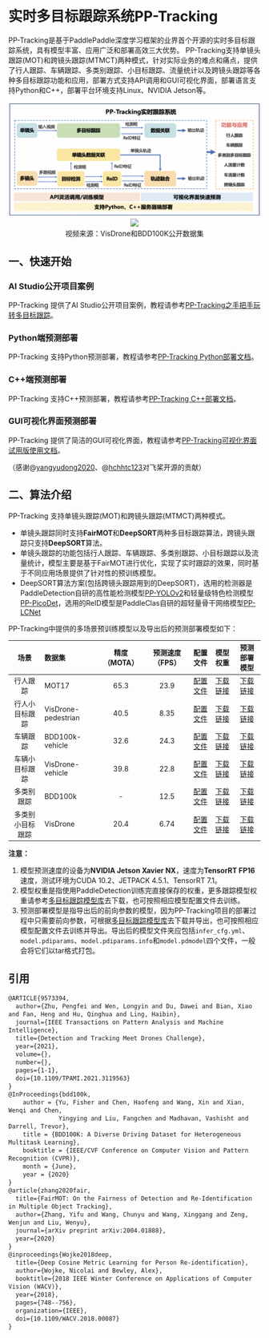 # 实时多目标跟踪系统PP-Tracking

PP-Tracking是基于PaddlePaddle深度学习框架的业界首个开源的实时多目标跟踪系统，具有模型丰富、应用广泛和部署高效三大优势。
PP-Tracking支持单镜头跟踪(MOT)和跨镜头跟踪(MTMCT)两种模式，针对实际业务的难点和痛点，提供了行人跟踪、车辆跟踪、多类别跟踪、小目标跟踪、流量统计以及跨镜头跟踪等各种多目标跟踪功能和应用，部署方式支持API调用和GUI可视化界面，部署语言支持Python和C++，部署平台环境支持Linux、NVIDIA Jetson等。

<div width="1000" align="center">
  <img src="../../docs/images/pptracking.png"/>
</div>

<div width="1000" align="center">
  <img src="../../docs/images/pptracking-demo.gif"/>
  <br>
  视频来源：VisDrone和BDD100K公开数据集</div>
</div>


## 一、快速开始

### AI Studio公开项目案例
PP-Tracking 提供了AI Studio公开项目案例，教程请参考[PP-Tracking之手把手玩转多目标跟踪](https://aistudio.baidu.com/aistudio/projectdetail/3022582)。

### Python端预测部署
PP-Tracking 支持Python预测部署，教程请参考[PP-Tracking Python部署文档](python/README.md)。

### C++端预测部署
PP-Tracking 支持C++预测部署，教程请参考[PP-Tracking C++部署文档](cpp/README.md)。

### GUI可视化界面预测部署
PP-Tracking 提供了简洁的GUI可视化界面，教程请参考[PP-Tracking可视化界面试用版使用文档](https://github.com/yangyudong2020/PP-Tracking_GUi)。

（感谢@[yangyudong2020](https://github.com/yangyudong2020)、@[hchhtc123](https://github.com/hchhtc123)对飞桨开源的贡献）


## 二、算法介绍

PP-Tracking 支持单镜头跟踪(MOT)和跨镜头跟踪(MTMCT)两种模式。
- 单镜头跟踪同时支持**FairMOT**和**DeepSORT**两种多目标跟踪算法，跨镜头跟踪只支持**DeepSORT**算法。
- 单镜头跟踪的功能包括行人跟踪、车辆跟踪、多类别跟踪、小目标跟踪以及流量统计，模型主要是基于FairMOT进行优化，实现了实时跟踪的效果，同时基于不同应用场景提供了针对性的预训练模型。
- DeepSORT算法方案(包括跨镜头跟踪用到的DeepSORT)，选用的检测器是PaddleDetection自研的高性能检测模型[PP-YOLOv2](../../ppyolo/)和轻量级特色检测模型[PP-PicoDet](../../picodet/)，选用的ReID模型是PaddleClas自研的超轻量骨干网络模型[PP-LCNet](https://github.com/PaddlePaddle/PaddleClas/blob/release/2.3/docs/zh_CN/models/PP-LCNet.md)

PP-Tracking中提供的多场景预训练模型以及导出后的预测部署模型如下：

| 场景            | 数据集               | 精度（MOTA） | 预测速度（FPS） | 配置文件 | 模型权重 | 预测部署模型 |
| :---------:     |:---------------     | :-------:  | :------:      | :------:|:-----: | :--------: |
| 行人跟踪         | MOT17               | 65.3       | 23.9           | [配置文件](../../configs/mot/fairmot/fairmot_hrnetv2_w18_dlafpn_30e_576x320.yml) | [下载链接](https://paddledet.bj.bcebos.com/models/mot/fairmot_hrnetv2_w18_dlafpn_30e_576x320.pdparams) | [下载链接](https://bj.bcebos.com/v1/paddledet/models/mot/fairmot_hrnetv2_w18_dlafpn_30e_576x320.tar) |
| 行人小目标跟踪    | VisDrone-pedestrian |  40.5       | 8.35          | [配置文件](../../configs/mot/pedestrian/fairmot_hrnetv2_w18_dlafpn_30e_1088x608_visdrone_pedestrian.yml) | [下载链接](https://paddledet.bj.bcebos.com/models/mot/fairmot_hrnetv2_w18_dlafpn_30e_1088x608_visdrone_pedestrian.pdparams) | [下载链接](https://bj.bcebos.com/v1/paddledet/models/mot/fairmot_hrnetv2_w18_dlafpn_30e_1088x608_visdrone_pedestrian.tar) |
| 车辆跟踪         | BDD100k-vehicle    | 32.6         | 24.3          | [配置文件](../../configs/mot/vehicle/fairmot_hrnetv2_w18_dlafpn_30e_576x320_bdd100kmot_vehicle.yml) | [下载链接](https://paddledet.bj.bcebos.com/models/mot/fairmot_hrnetv2_w18_dlafpn_30e_576x320_bdd100kmot_vehicle.pdparams) | [下载链接](https://bj.bcebos.com/v1/paddledet/models/mot/fairmot_hrnetv2_w18_dlafpn_30e_576x320_bdd100kmot_vehicle.tar) |
| 车辆小目标跟踪    | VisDrone-vehicle   | 39.8         | 22.8          | [配置文件](../../configs/mot/vehicle/fairmot_hrnetv2_w18_dlafpn_30e_576x320_visdrone_vehicle.yml) | [下载链接](https://paddledet.bj.bcebos.com/models/mot/fairmot_hrnetv2_w18_dlafpn_30e_576x320_visdrone_vehicle.pdparams) | [下载链接](https://bj.bcebos.com/v1/paddledet/models/mot/fairmot_hrnetv2_w18_dlafpn_30e_576x320_visdrone_vehicle.tar)
| 多类别跟踪       | BDD100k             |  -          | 12.5          | [配置文件](../../configs/mot/mcfairmot/mcfairmot_hrnetv2_w18_dlafpn_30e_576x320_bdd100k_mcmot.yml) | [下载链接](https://paddledet.bj.bcebos.com/models/mot/mcfairmot_hrnetv2_w18_dlafpn_30e_576x320_bdd100k_mcmot.pdparams) | [下载链接](https://bj.bcebos.com/v1/paddledet/models/mot/mcfairmot_hrnetv2_w18_dlafpn_30e_576x320_bdd100k_mcmot.tar) |
| 多类别小目标跟踪  | VisDrone            |  20.4       | 6.74          | [配置文件](../../configs/mot/mcfairmot/mcfairmot_hrnetv2_w18_dlafpn_30e_1088x608_visdrone.yml) | [下载链接](https://paddledet.bj.bcebos.com/models/mot/mcfairmot_hrnetv2_w18_dlafpn_30e_1088x608_visdrone.pdparams) | [下载链接](https://bj.bcebos.com/v1/paddledet/models/mot/mcfairmot_hrnetv2_w18_dlafpn_30e_1088x608_visdrone.tar) |

**注意：**
1. 模型预测速度的设备为**NVIDIA Jetson Xavier NX**，速度为**TensorRT FP16**速度，测试环境为CUDA 10.2、JETPACK 4.5.1、TensorRT 7.1。
2. 模型权重是指使用PaddleDetection训练完直接保存的权重，更多跟踪模型权重请参考[多目标跟踪模型库](../../configs/mot/README.md#模型库)去下载，也可按照相应模型配置文件去训练。
3. 预测部署模型是指导出后的前向参数的模型，因为PP-Tracking项目的部署过程中只需要前向参数，可根据[多目标跟踪模型库](../../configs/mot/README.md#模型库)去下载并导出，也可按照相应模型配置文件去训练并导出。导出后的模型文件夹应包括`infer_cfg.yml`、`model.pdiparams`、`model.pdiparams.info`和`model.pdmodel`四个文件，一般会将它们以tar格式打包。


## 引用
```
@ARTICLE{9573394,
  author={Zhu, Pengfei and Wen, Longyin and Du, Dawei and Bian, Xiao and Fan, Heng and Hu, Qinghua and Ling, Haibin},
  journal={IEEE Transactions on Pattern Analysis and Machine Intelligence}, 
  title={Detection and Tracking Meet Drones Challenge}, 
  year={2021},
  volume={},
  number={},
  pages={1-1},
  doi={10.1109/TPAMI.2021.3119563}
}
@InProceedings{bdd100k,
    author = {Yu, Fisher and Chen, Haofeng and Wang, Xin and Xian, Wenqi and Chen,
              Yingying and Liu, Fangchen and Madhavan, Vashisht and Darrell, Trevor},
    title = {BDD100K: A Diverse Driving Dataset for Heterogeneous Multitask Learning},
    booktitle = {IEEE/CVF Conference on Computer Vision and Pattern Recognition (CVPR)},
    month = {June},
    year = {2020}
}
@article{zhang2020fair,
  title={FairMOT: On the Fairness of Detection and Re-Identification in Multiple Object Tracking},
  author={Zhang, Yifu and Wang, Chunyu and Wang, Xinggang and Zeng, Wenjun and Liu, Wenyu},
  journal={arXiv preprint arXiv:2004.01888},
  year={2020}
}
@inproceedings{Wojke2018deep,
  title={Deep Cosine Metric Learning for Person Re-identification},
  author={Wojke, Nicolai and Bewley, Alex},
  booktitle={2018 IEEE Winter Conference on Applications of Computer Vision (WACV)},
  year={2018},
  pages={748--756},
  organization={IEEE},
  doi={10.1109/WACV.2018.00087}
}
```
